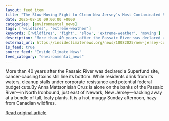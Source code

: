 ```yaml
---
layout: feed_item
title: "The Slow-Moving Fight to Clean New Jersey’s Most Contaminated River"
date: 2025-08-10 09:00:00 +0000
categories: [environmental_news]
tags: ['wildfires', 'extreme-weather']
keywords: ['wildfires', 'fight', 'slow', 'extreme-weather', 'moving']
description: "More than 40 years after the Passaic River was declared a Superfund site, cancer-causing toxins still line its bottom"
external_url: https://insideclimatenews.org/news/10082025/new-jersey-contaminated-passaic-river-superfund-site/
is_feed: true
source_feed: "Inside Climate News"
feed_category: "environmental_news"
---
```


More than 40 years after the Passaic River was declared a Superfund site, cancer-causing toxins still line its bottom. While residents drink from its waters, cleanup stalls under corporate resistance and potential federal budget cuts.By Anna MattsonIsiah Cruz is alone on the banks of the Passaic River—in North Ironbound, just east of Newark, New Jersey—hacking away at a bundle of tall, leafy plants. It is a hot, muggy Sunday afternoon, hazy from Canadian wildfires.

[Read original article](https://insideclimatenews.org/news/10082025/new-jersey-contaminated-passaic-river-superfund-site/)
